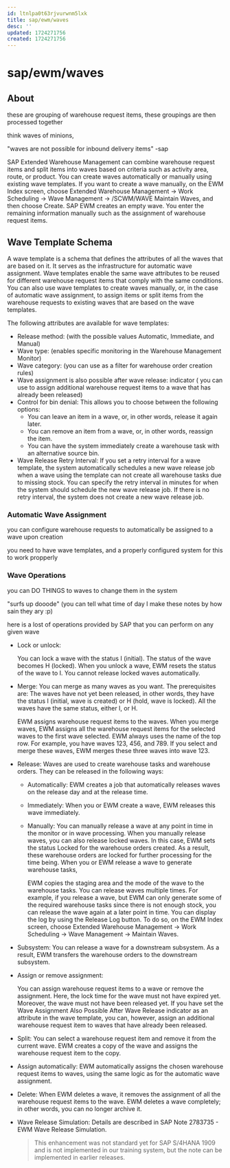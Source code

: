 ```yaml
---
id: ltnlpa0t63rjvurwnm5lxk
title: sap/ewm/waves
desc: ''
updated: 1724271756
created: 1724271756
---
```

# sap/ewm/waves

## About

these are grouping of warehouse request items, these groupings are then processed together

think waves of minions,

"waves are not possible for inbound delivery items" -sap

SAP Extended Warehouse Management can combine warehouse request items and split
items into waves based on criteria such as activity area, route,
or product. You can create waves automatically or manually using existing
wave templates. If you want to create a wave manually, on
the EWM Index screen, choose Extended Warehouse Management → Work Scheduling
→ Wave Management → /SCWM/WAVE Maintain Waves, and then choose Create.
SAP EWM creates an empty wave. You enter the remaining information
manually such as the assignment of warehouse request items.



## Wave Template Schema


A wave template is a schema that defines the attributes of
all the waves that are based on it. It serves as
the infrastructure for automatic wave assignment. Wave templates enable the same
wave attributes to be reused for different warehouse request items that
comply with the same conditions. You can also use wave templates
to create waves manually, or, in the case of automatic wave
assignment, to assign items or split items from the warehouse requests
to existing waves that are based on the wave templates.

The following attributes are available for wave templates:

- Release method: (with the possible values Automatic, Immediate, and Manual)
- Wave type: (enables specific monitoring in the Warehouse Management Monitor)
- Wave category: (you can use as a filter for warehouse order creation rules)
- Wave assignment is also possible after wave release: indicator ( 
        you can use to assign additional warehouse request items to a wave that has already been released)
- Control for bin denial: This allows you to choose between the following options:
    - You can leave an item in a wave, or, in other words, release it again later.
    - You can remove an item from a wave, or, in other words, reassign the item.
    - You can have the system immediately create a warehouse task with an alternative source bin.
- Wave Release Retry Interval:
    If you set a retry interval for a wave template,
    the system automatically schedules a new wave release job when a wave
    using the template can not create all warehouse tasks due to
    missing stock. You can specify the retry interval in minutes for
    when the system should schedule the new wave release job. If
    there is no retry interval, the system does not create a new
    wave release job.


### Automatic Wave Assignment

you can configure warehouse requests to automatically be assigned to a wave upon creation

you need to have wave templates, and a properly configured system for this to work propperly


### Wave Operations

you can DO THINGS to waves to change them in the system


"surfs up dooode" (you can tell what time of day I make these notes by
how sain they ary :p)

here is a lost of operations provided by SAP that you can perform on any
given wave

- Lock or unlock:

    You can lock a wave with the status I (initial). The status of the wave becomes H (locked). When you unlock a wave, EWM resets the status of the wave to I. You cannot release locked waves automatically.
- Merge:
    You can merge as many waves as you want. The prerequisites are:
        The waves have not yet been released, in other words, they have the status I (initial, wave is created) or H (hold, wave is locked).
        All the waves have the same status, either I, or H.

    EWM assigns warehouse request items to the waves. When you merge waves, EWM assigns all the warehouse request items for the selected waves to the first wave selected. EWM always uses the name of the top row. For example, you have waves 123, 456, and 789. If you select and merge these waves, EWM merges these three waves into wave 123.

- Release: Waves are used to create warehouse tasks and warehouse orders. They can be released in the following ways:
    - Automatically: EWM creates a job that automatically releases waves on the release day and at the release time.
    - Immediately: When you or EWM create a wave, EWM releases this wave immediately.
    - Manually: You can manually release a wave at any point in time
        in the monitor or in wave processing. When you manually release
        waves, you can also release locked waves. In this case, EWM
        sets the status Locked for the warehouse orders created. As a result,
        these warehouse orders are locked for further processing for the time being.
        When you or EWM release a wave to generate warehouse tasks,
        
        EWM copies the staging area and the mode of the wave
        to the warehouse tasks. You can release waves multiple times. For
        example, if you release a wave, but EWM can only generate
        some of the required warehouse tasks since there is not enough
        stock, you can release the wave again at a later point
        in time. You can display the log by using the Release
        Log button. To do so, on the EWM Index screen, choose
        Extended Warehouse Management → Work Scheduling → Wave Management → Maintain
        Waves.
- Subsystem:
    You can release a wave for a downstream
    subsystem. As a result, EWM transfers the warehouse orders to the
    downstream subsystem.
- Assign or remove assignment:

    You can assign warehouse
    request items to a wave or remove the assignment. Here, the
    lock time for the wave must not have expired yet. Moreover,
    the wave must not have been released yet. If you have
    set the Wave Assignment Also Possible After Wave Release indicator as
    an attribute in the wave template, you can, however, assign an
    additional warehouse request item to waves that have already been released.

- Split:
    You can select a warehouse request item and
    remove it from the current wave. EWM creates a copy of
    the wave and assigns the warehouse request item to the copy.

- Assign automatically:
    EWM automatically assigns the chosen warehouse request
    items to waves, using the same logic as for the automatic
    wave assignment.
- Delete:
    When EWM deletes a wave, it removes
    the assignment of all the warehouse request items to the wave.
    EWM deletes a wave completely; in other words, you can no
    longer archive it.
- Wave Release Simulation: Details are described in SAP Note 2783735 - EWM Wave Release Simulation.
    > This
    > enhancement was not standard yet for SAP S/4HANA 1909 and is
    > not implemented in our training system, but the note can be
    > implemented in earlier releases.
